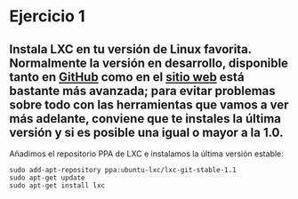 # Ejercicio 1
## Instala LXC en tu versión de Linux favorita. Normalmente la versión en desarrollo, disponible tanto en [GitHub](http://github.com/lxc/lxc) como en el [sitio web](http://linxcontainers.com/) está bastante más avanzada; para evitar problemas sobre todo con las herramientas que vamos a ver más adelante, conviene que te instales la última versión y si es posible una igual o mayor a la 1.0.
Añadimos el repositorio PPA de LXC e instalamos la última versión estable:

```
sudo add-apt-repository ppa:ubuntu-lxc/lxc-git-stable-1.1
sudo apt-get update
sudo apt-get install lxc
```